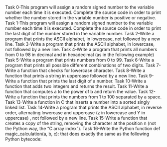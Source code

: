 Task 0-This program will assign a random signed number to the variable number each time it is executed. Complete the source code in order to print whether the number stored in the variable number is positive or negative.
Task 1-This program will assign a random signed number to the variable number each time it is executed. Complete the source code in order to print the last digit of the number stored in the variable number.
Task 2-Write a program that prints the ASCII alphabet, in lowercase, not followed by a new line.
Task 3-Write a program that prints the ASCII alphabet, in lowercase, not followed by a new line.
Task 4-Write a program that prints all numbers from 0 to 98 in decimal and in hexadecimal (as in the following example)
Task 5-Write a program that prints numbers from 0 to 99.
Task 6-Write a program that prints all possible different combinations of two digits.
Task 7-Write a function that checks for lowercase character.
Task 8-Write a function that prints a string in uppercase followed by a new line.
Task 9-Write a function that prints the last digit of a number.
Task 10-Write a function that adds two integers and returns the result.
Task 11-Write a function that computes a to the power of b and return the value.
Task 12-Write a function that prints the numbers from 1 to 100 separated by a space.
Task 13-Write a function in C that inserts a number into a sorted singly linked list.
Task 14-Write a program that prints the ASCII alphabet, in reverse order, alternating lowercase and uppercase (z in lowercase and Y in uppercase) , not followed by a new line.
Task 15-Write a function that creates a copy of the string, removing the character at the position n (not the Python way, the “C array index”).
Task 16-Write the Python function def magic_calculation(a, b, c): that does exactly the same as the following Python bytecode:
